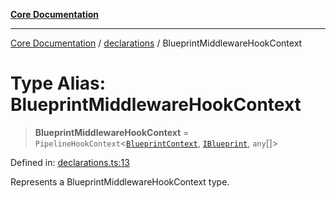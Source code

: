 [**Core Documentation**](../../README.md)

***

[Core Documentation](../../README.md) / [declarations](../README.md) / BlueprintMiddlewareHookContext

# Type Alias: BlueprintMiddlewareHookContext

> **BlueprintMiddlewareHookContext** = `PipelineHookContext`\<[`BlueprintContext`](../interfaces/BlueprintContext.md), [`IBlueprint`](IBlueprint.md), `any`[]\>

Defined in: [declarations.ts:13](https://github.com/stonemjs/core/blob/65c9e07f9d264b07f6e4091fcc29046b5ca8ea45/src/declarations.ts#L13)

Represents a BlueprintMiddlewareHookContext type.

